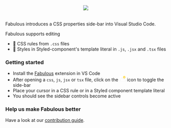 <div  align="center">
<img src="https://raw.githubusercontent.com/Raathigesh/fabulous/master/banner.png?token=AAXW2QBA76Z6QULLV3NA6CK43KJJS" />
<br />
</div>
<br />

Fabulous introduces a CSS properties side-bar into Visual Studio Code.

Fabulous supports editing

- 🎨 CSS rules from `.css` files
- 💅 Styles in Styled-component's template literal in `.js`, `.jsx` and `.tsx` files

### Getting started

- Install the [Fabulous](https://marketplace.visualstudio.com/items?itemName=Raathigeshan.fabulous) extension in VS Code
- After opening a `css`, `js`, `jsx` or `tsx` file, click on the <img src="./icons/tiny-icon.png" width="20px" /> icon to toggle the side-bar
- Place your cursor in a CSS rule or in a Styled component template literal
- You should see the sidebar controls become active

### Help us make Fabulous better

Have a look at our [contribution guide](./contributing.md).

